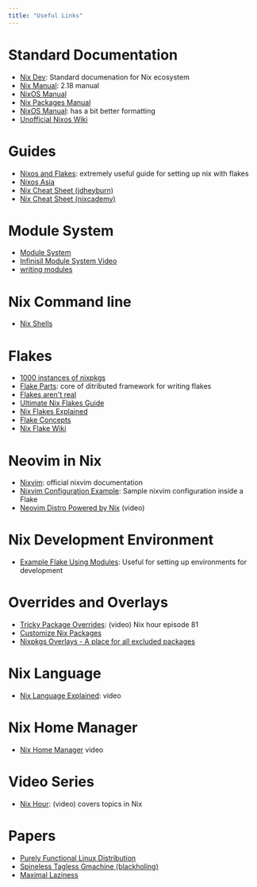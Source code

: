 ```yaml
---
title: "Useful Links"
---
```


# Standard Documentation

- [Nix Dev](https://nix.dev/): Standard documenation for Nix ecosystem
- [Nix Manual](https://nix.dev/manual/nix/2.18/): 2.18 manual
- [NixOS Manual](https://nixos.org/manual/nixos/stable/)
- [Nix Packages Manual](https://nixos.org/manual/nixpkgs/stable/)
- [NixOS Manual](https://nixos.org/manual/nixos/stable/): has a bit better formatting
- [Unofficial Nixos Wiki](https://nixos.wiki/wiki/Main_Page)

# Guides

- [Nixos and Flakes](https://nixos-and-flakes.thiscute.world/introduction/): extremely useful guide for setting up nix with flakes
- [Nixos Asia](https://nixos.asia/en/)
- [Nix Cheat Sheet (jdheyburn)](https://jdheyburn.co.uk/blog/nix-cheat-sheet/)
- [Nix Cheat Sheet (nixcademy)](https://nixcademy.com/downloads/cheatsheet.pdf)

# Module System

- [Module System](https://nix.dev/tutorials/module-system/)
- [Infinisil Module System Video](https://infinisil.com/modules.mp4)
- [writing modules](https://nlewo.github.io/nixos-manual-sphinx/development/writing-modules.xml.html#)

# Nix Command line

- [Nix Shells](https://blog.ysndr.de/posts/guides/2021-12-01-nix-shells/)

# Flakes

- [1000 instances of nixpkgs](https://zimbatm.com/notes/1000-instances-of-nixpkgs)
- [Flake Parts](https://flake.parts/): core of ditributed framework for writing flakes
- [Flakes aren't real](https://jade.fyi/blog/flakes-arent-real/)
- [Ultimate Nix Flakes Guide](https://www.youtube.com/watch?v=JCeYq72Sko0)
- [Nix Flakes Explained](https://www.youtube.com/watch?v=S3VBi6kHw5c)
- [Flake Concepts](https://zero-to-nix.com/concepts/flakes)
- [Nix Flake Wiki](https://nixos.wiki/wiki/Flakes)

# Neovim in Nix

- [Nixvim](https://nix-community.github.io/nixvim/): official nixvim documentation
- [Nixvim Configuration Example](https://github.com/owejow/nixvim-config): Sample nixvim configuration inside a Flake
- [Neovim Distro Powered by Nix](https://www.youtube.com/watch?v=b641h63lqy0) (video)

# Nix Development Environment

- [Example Flake Using Modules](https://github.com/Sapo-Dorado/nix-services): Useful for setting up environments for development

# Overrides and Overlays

- [Tricky Package Overrides](https://www.youtube.com/watch?v=VkkUzggJejo&list=PLyzwHTVJlRc8yjlx4VR4LU5A5O44og9in): (video) Nix hour episode 81
- [Customize Nix Packages](https://www.youtube.com/watch?v=jHb7Pe7x1ZY)
- [Nixpkgs Overlays - A place for all excluded packages](https://www.youtube.com/watch?v=W85mF1zWA2o)

# Nix Language

- [Nix Language Explained](https://www.youtube.com/watch?v=UgrwoAGSPOQ): video

# Nix Home Manager

- [Nix Home Manager](https://www.youtube.com/watch?v=FcC2dzecovw) video

# Video Series

- [Nix Hour](https://www.youtube.com/watch?v=VkkUzggJejo&list=PLyzwHTVJlRc8yjlx4VR4LU5A5O44og9in): (video) covers topics in Nix

# Papers

- [Purely Functional Linux Distribution](https://edolstra.github.io/pubs/nixos-jfp-final.pdf)
- [Spineless Tagless Gmachine (blackholing)](https://www.microsoft.com/en-us/research/wp-content/uploads/1992/04/spineless-tagless-gmachine.pdf)
- [Maximal Laziness](https://edolstra.github.io/pubs/laziness-ldta2008-final.pdf)

